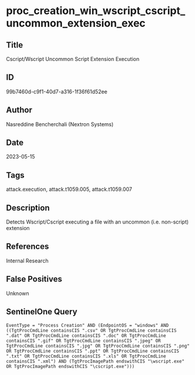 # proc_creation_win_wscript_cscript_uncommon_extension_exec

## Title
Cscript/Wscript Uncommon Script Extension Execution

## ID
99b7460d-c9f1-40d7-a316-1f36f61d52ee

## Author
Nasreddine Bencherchali (Nextron Systems)

## Date
2023-05-15

## Tags
attack.execution, attack.t1059.005, attack.t1059.007

## Description
Detects Wscript/Cscript executing a file with an uncommon (i.e. non-script) extension

## References
Internal Research

## False Positives
Unknown

## SentinelOne Query
```
EventType = "Process Creation" AND (EndpointOS = "windows" AND ((TgtProcCmdLine containsCIS ".csv" OR TgtProcCmdLine containsCIS ".dat" OR TgtProcCmdLine containsCIS ".doc" OR TgtProcCmdLine containsCIS ".gif" OR TgtProcCmdLine containsCIS ".jpeg" OR TgtProcCmdLine containsCIS ".jpg" OR TgtProcCmdLine containsCIS ".png" OR TgtProcCmdLine containsCIS ".ppt" OR TgtProcCmdLine containsCIS ".txt" OR TgtProcCmdLine containsCIS ".xls" OR TgtProcCmdLine containsCIS ".xml") AND (TgtProcImagePath endswithCIS "\wscript.exe" OR TgtProcImagePath endswithCIS "\cscript.exe")))

```